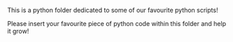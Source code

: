 This is a python folder dedicated to some of our favourite python scripts!

Please insert your favourite piece of python code within this folder and help it grow!
